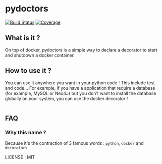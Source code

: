 pydoctors
=========

[![Build Status](https://travis-ci.org/Patouche/pydoctors.svg?branch=master)](https://travis-ci.org/Patouche/pydoctors)
[![Coverage](https://codecov.io/gh/Patouche/pydoctors/branch/master/graph/badge.svg)](https://codecov.io/gh/Patouche/pydoctors)


## What is it ?

On top of docker, pydoctors is a simple way to declare a decorator to start and shutdown a docker container.

## How to use it ?

You can use it anywhere you want in your python code ! This include test and code... For example, if you have a application that require a database (for example, MySQL or Neo4J) but you don't want to install the database globally on your system, you can use the docker decorator !

```python

```

## FAQ

### Why this name ?

Because it's the contraction of 3 famous words : `python`, `docker` and `decorators`

LICENSE : MIT
